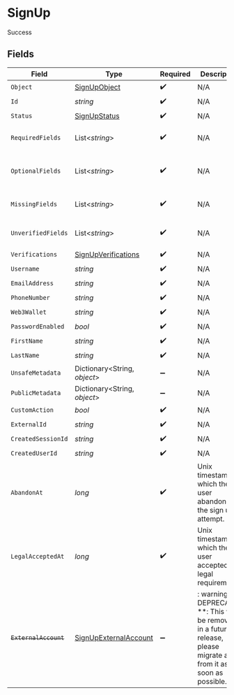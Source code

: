 # SignUp

Success


## Fields

| Field                                                                                                                   | Type                                                                                                                    | Required                                                                                                                | Description                                                                                                             | Example                                                                                                                 |
| ----------------------------------------------------------------------------------------------------------------------- | ----------------------------------------------------------------------------------------------------------------------- | ----------------------------------------------------------------------------------------------------------------------- | ----------------------------------------------------------------------------------------------------------------------- | ----------------------------------------------------------------------------------------------------------------------- |
| `Object`                                                                                                                | [SignUpObject](../../Models/Components/SignUpObject.md)                                                                 | :heavy_check_mark:                                                                                                      | N/A                                                                                                                     | sign_up_attempt                                                                                                         |
| `Id`                                                                                                                    | *string*                                                                                                                | :heavy_check_mark:                                                                                                      | N/A                                                                                                                     | signup_1234567890abcdef                                                                                                 |
| `Status`                                                                                                                | [SignUpStatus](../../Models/Components/SignUpStatus.md)                                                                 | :heavy_check_mark:                                                                                                      | N/A                                                                                                                     | complete                                                                                                                |
| `RequiredFields`                                                                                                        | List<*string*>                                                                                                          | :heavy_check_mark:                                                                                                      | N/A                                                                                                                     | [<br/>"email_address"<br/>]                                                                                             |
| `OptionalFields`                                                                                                        | List<*string*>                                                                                                          | :heavy_check_mark:                                                                                                      | N/A                                                                                                                     | [<br/>"first_name",<br/>"last_name"<br/>]                                                                               |
| `MissingFields`                                                                                                         | List<*string*>                                                                                                          | :heavy_check_mark:                                                                                                      | N/A                                                                                                                     | [<br/>"phone_number"<br/>]                                                                                              |
| `UnverifiedFields`                                                                                                      | List<*string*>                                                                                                          | :heavy_check_mark:                                                                                                      | N/A                                                                                                                     | [<br/>"email_address"<br/>]                                                                                             |
| `Verifications`                                                                                                         | [SignUpVerifications](../../Models/Components/SignUpVerifications.md)                                                   | :heavy_check_mark:                                                                                                      | N/A                                                                                                                     |                                                                                                                         |
| `Username`                                                                                                              | *string*                                                                                                                | :heavy_check_mark:                                                                                                      | N/A                                                                                                                     | user_123456                                                                                                             |
| `EmailAddress`                                                                                                          | *string*                                                                                                                | :heavy_check_mark:                                                                                                      | N/A                                                                                                                     | user@example.com                                                                                                        |
| `PhoneNumber`                                                                                                           | *string*                                                                                                                | :heavy_check_mark:                                                                                                      | N/A                                                                                                                     | +1234567890                                                                                                             |
| `Web3Wallet`                                                                                                            | *string*                                                                                                                | :heavy_check_mark:                                                                                                      | N/A                                                                                                                     | 0x1234567890abcdef1234567890abcdef12345678                                                                              |
| `PasswordEnabled`                                                                                                       | *bool*                                                                                                                  | :heavy_check_mark:                                                                                                      | N/A                                                                                                                     | true                                                                                                                    |
| `FirstName`                                                                                                             | *string*                                                                                                                | :heavy_check_mark:                                                                                                      | N/A                                                                                                                     | John                                                                                                                    |
| `LastName`                                                                                                              | *string*                                                                                                                | :heavy_check_mark:                                                                                                      | N/A                                                                                                                     | Doe                                                                                                                     |
| `UnsafeMetadata`                                                                                                        | Dictionary<String, *object*>                                                                                            | :heavy_minus_sign:                                                                                                      | N/A                                                                                                                     |                                                                                                                         |
| `PublicMetadata`                                                                                                        | Dictionary<String, *object*>                                                                                            | :heavy_minus_sign:                                                                                                      | N/A                                                                                                                     |                                                                                                                         |
| `CustomAction`                                                                                                          | *bool*                                                                                                                  | :heavy_check_mark:                                                                                                      | N/A                                                                                                                     | false                                                                                                                   |
| `ExternalId`                                                                                                            | *string*                                                                                                                | :heavy_check_mark:                                                                                                      | N/A                                                                                                                     | ext_id_7890abcdef123456                                                                                                 |
| `CreatedSessionId`                                                                                                      | *string*                                                                                                                | :heavy_check_mark:                                                                                                      | N/A                                                                                                                     | sess_1234567890abcdef                                                                                                   |
| `CreatedUserId`                                                                                                         | *string*                                                                                                                | :heavy_check_mark:                                                                                                      | N/A                                                                                                                     | user_1234567890abcdef                                                                                                   |
| `AbandonAt`                                                                                                             | *long*                                                                                                                  | :heavy_check_mark:                                                                                                      | Unix timestamp at which the user abandoned the sign up attempt.<br/>                                                    | 1609459200                                                                                                              |
| `LegalAcceptedAt`                                                                                                       | *long*                                                                                                                  | :heavy_check_mark:                                                                                                      | Unix timestamp at which the user accepted the legal requirements.<br/>                                                  | 1700690400000                                                                                                           |
| ~~`ExternalAccount`~~                                                                                                   | [SignUpExternalAccount](../../Models/Components/SignUpExternalAccount.md)                                               | :heavy_minus_sign:                                                                                                      | : warning: ** DEPRECATED **: This will be removed in a future release, please migrate away from it as soon as possible. |                                                                                                                         |